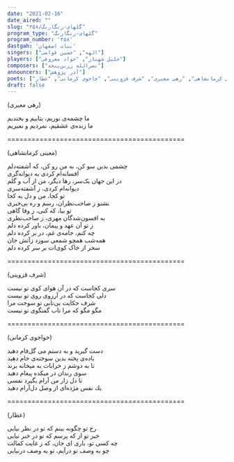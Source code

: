 ```yaml
---
date: "2021-02-16"
date_aired: ""
slug: "گلهای-رنگارنگ/۳۵۸"
program_type: "گلهای-رنگارنگ"
program_number: '۳۵۸'
dastgah: 'بیات اصفهان'
singers: ["الهه", "حسین قوامی"]
players: ["جلیل شهناز", "جواد معروفی"]
composers: ["نصرالله زرین‌پنجه"]
announcers: ["آذر پژوهش"]
poets: ["معینی کرمانشاهی", "رهی معیری", "شرف قزوینی", "خاجوی کرمانی", "عطار"]
draft: false
---
```


(رهی معیری)  

ما چشمه‌ی نوریم، بتابیم و بخندیم  
ما زنده‌ی عشقیم، نمردیم و نمیریم  

============================================  

(معینی کرمانشاهی)  

چشمی بدین سو کن، به من رو کن، که آشفته‌دلم  
افسانه‌ام کردی به دیوانه‌گری  
در این جهان یک‌سر، رها دیگر، من از آب و گلم  
دیوانه‌ام کردی، ز آشفته‌سری  
تو کجا، من و دل به کجا  
بشنو ز صاحب‌نظران، رسم و ره بی‌خبری  
تو بیا، که کنی، ز وفا گاهی  
به افسون‌شدگان مهری، ز صاحب‌نظری  
ز تو آن عهد و پیمان، باور کرده دلم  
چه کنم، جامه‌ی غم، در بر کرده دلم  
همه‌شب همچو شمعی سوزد زآتش جان  
سحر از خاک کوی‌ات بر سر کرده دلم  

============================================  

(شرف قزوینی)  

سری کجاست که در آن هوای کوی تو نیست  
دلی کجاست که در آرزوی روی تو نیست  
شرف حکایت بی‌تابی تو سوخت مرا  
مگو مگو که مرا تاب گفتگوی تو نیست  

============================================  

(خواجوی کرمانی)  

دست گیرید و به دستم می گل‌فام دهید  
باده‌ی پخته بدین سوخته‌ی خام دهید  
تا به دوشم ز خرابات به میخانه برند  
سوی رندان در میکده پیغام دهید  
تا دل زار من آرام بگیرد نفسی  
یك نفس مژده‌ای از وصل دل‌آرام دهید  

============================================  

(عطار)  

رخ تو چگونه بینم که تو در نظر نیایی  
خبر تو از که پرسم که تو در خبر نیایی  
چه کسی تو، باری ای جان، که ز غایت کمالت  
چو به وصف تو درآیم، تو به وصف درنیایی  
